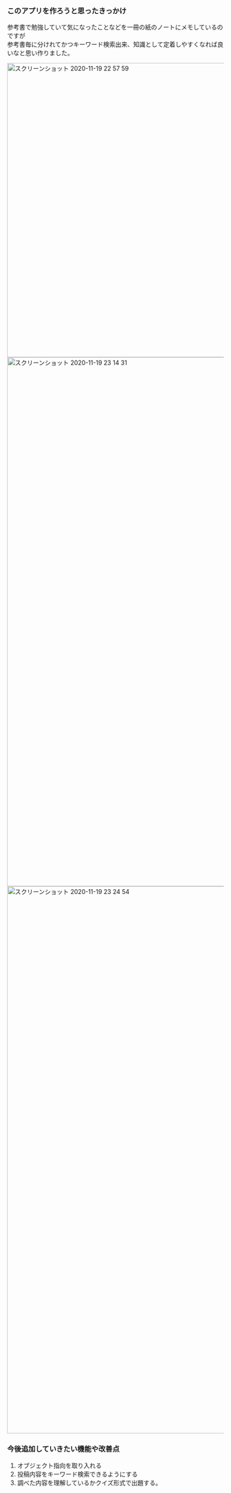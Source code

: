 ### このアプリを作ろうと思ったきっかけ

参考書で勉強していて気になったことなどを一冊の紙のノートにメモしているのですが<br>
参考書毎に分けれてかつキーワード検索出来、知識として定着しやすくなれば良いなと思い作りました。



<img width="683" alt="スクリーンショット 2020-11-19 22 57 59" src="https://user-images.githubusercontent.com/74177543/99680462-6e723d00-2ac0-11eb-99c7-d7f766eb9fba.png">

<img width="1228" alt="スクリーンショット 2020-11-19 23 14 31" src="https://user-images.githubusercontent.com/74177543/99755395-08240380-2b2e-11eb-9271-b6786f085d73.png">

<img width="1270" alt="スクリーンショット 2020-11-19 23 24 54" src="https://user-images.githubusercontent.com/74177543/99755521-5507da00-2b2e-11eb-963b-8a3e83bad418.png">

### 今後追加していきたい機能や改善点<br>
1. オブジェクト指向を取り入れる
2. 投稿内容をキーワード検索できるようにする
3. 調べた内容を理解しているかクイズ形式で出題する。

